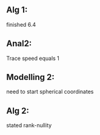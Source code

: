## Alg 1:
finished 6.4
## Anal2:
Trace speed equals 1

## Modelling 2:
need to start spherical coordinates

## Alg 2:
stated rank-nullity


